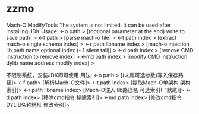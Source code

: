 # zzmo
Mach-O ModifyTools
The system is not limited. It can be used after installing JDK
Usage:
<-o path > [(optional parameter at the end) write to save path] >
<-f path > [parse mach-o file] >
<-t path index > [extract mach-o single schema index] >
<-r path libname index > [mach-o injection lib path name optional index (- 1 silent tail)] >
<-d path index > [remove CMD instruction to remove index] >
<-md path index > [modify CMD instruction dylib name address modify index] >

不限制系统，安装JDK即可使用
用法:
<-o path > [(末尾可选参数)写入保存路径]>
<-f path> [解析Mach-O文件]>
<-t path index> [提取Mach-O单架构 架构索引]>
<-r path libname index> [Mach-O注入 lib路径名 可选索引(-1默尾)]>
<-d path index> [移除cmd指令 移除索引]>
<-md path index> [修改cmd指令 DYLIB名称地址 修改索引]>
